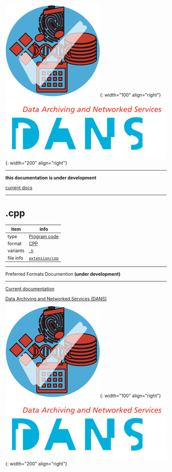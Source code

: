 ![img](../images/formats.png){: width="100" align="right"}
![img](../images/DANS.png){: width="200" align="right"}

---

**this documentation is under development**

[current docs]({{preferredFormats}})

---



# .cpp

item | info
--- | ---
type | [Program code](../dataTypes/programCode.md)
format | [CPP](../fileFormats/cpp.md)
variants | [`.h`](../extensions/h.md)
file info | [`extension/cpp`]({{fileinfo}}/cpp)




---

Preferred Formats Documention **(under development)**

---

[Current documentation]({{preferredFormats}})

[Data Archiving and Networked Services (DANS)]({{dans}})

![img](../images/formats.png){: width="100" align="right"}
![img](../images/DANS.png){: width="200" align="right"}
